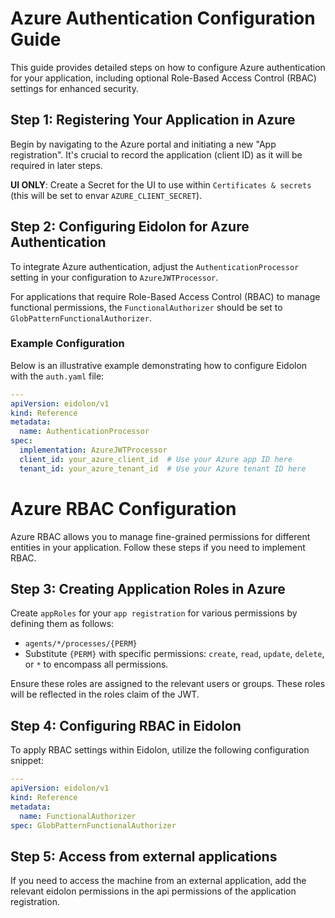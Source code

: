 # Azure Authentication Configuration Guide

This guide provides detailed steps on how to configure Azure authentication for your application, including optional Role-Based Access Control (RBAC) settings for enhanced security.

## Step 1: Registering Your Application in Azure

Begin by navigating to the Azure portal and initiating a new "App registration". It's crucial to record the application (client ID) as it will be required in later steps.

**UI ONLY**: Create a Secret for the UI to use within `Certificates & secrets` (this will be set to envar `AZURE_CLIENT_SECRET`).

## Step 2: Configuring Eidolon for Azure Authentication

To integrate Azure authentication, adjust the `AuthenticationProcessor` setting in your configuration to `AzureJWTProcessor`.

For applications that require Role-Based Access Control (RBAC) to manage functional permissions, the `FunctionalAuthorizer` should be set to `GlobPatternFunctionalAuthorizer`.

### Example Configuration
Below is an illustrative example demonstrating how to configure Eidolon with the `auth.yaml` file:

```yaml
---
apiVersion: eidolon/v1
kind: Reference
metadata:
  name: AuthenticationProcessor
spec:
  implementation: AzureJWTProcessor
  client_id: your_azure_client_id  # Use your Azure app ID here
  tenant_id: your_azure_tenant_id  # Use your Azure tenant ID here
```

# Azure RBAC Configuration

Azure RBAC allows you to manage fine-grained permissions for different entities in your application. Follow these steps if you need to implement RBAC.

## Step 3: Creating Application Roles in Azure

Create `appRoles` for your `app registration` for various permissions by defining them as follows:
- `agents/*/processes/{PERM}`
- Substitute `{PERM}` with specific permissions: `create`, `read`, `update`, `delete`, or `*` to encompass all permissions.

Ensure these roles are assigned to the relevant users or groups. These roles will be reflected in the roles claim of the JWT.

## Step 4: Configuring RBAC in Eidolon

To apply RBAC settings within Eidolon, utilize the following configuration snippet:

```yaml
---
apiVersion: eidolon/v1
kind: Reference
metadata:
  name: FunctionalAuthorizer
spec: GlobPatternFunctionalAuthorizer
```

## Step 5: Access from external applications
If you need to access the machine from an external application, add the relevant eidolon permissions in the api permissions of the application registration.
